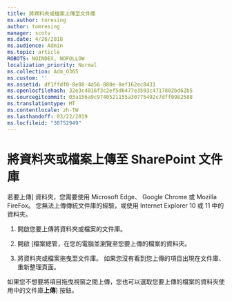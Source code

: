 ```yaml
---
title: 將資料夾或檔案上傳至文件庫
ms.author: toresing
author: tomresing
manager: scotv
ms.date: 4/26/2018
ms.audience: Admin
ms.topic: article
ROBOTS: NOINDEX, NOFOLLOW
localization_priority: Normal
ms.collection: Adm_O365
ms.custom: ''
ms.assetid: df1ffdf0-8e08-4a56-880e-8ef162ec8431
ms.openlocfilehash: 32e3c4016f3c2ef5d6477e3593c4717802bd62b5
ms.sourcegitcommit: 03a156a9c9740521155a30775492c7dff0982588
ms.translationtype: MT
ms.contentlocale: zh-TW
ms.lasthandoff: 03/22/2019
ms.locfileid: "30752949"
---
```

# <a name="upload-a-folder-or-files-to-a-sharepoint-document-library"></a>將資料夾或檔案上傳至 SharePoint 文件庫

若要上傳] 資料夾，您需要使用 Microsoft Edge、 Google Chrome 或 Mozilla FireFox。 您無法上傳傳統文件庫的經驗，或使用 Internet Explorer 10 或 11 中的資料夾。
  
1. 開啟您要上傳將資料夾或檔案的文件庫。
    
2. 開啟 [檔案總管，在您的電腦並瀏覽至您要上傳的檔案的資料夾。
    
3. 將資料夾或檔案拖曳至文件庫。 如果您沒有看到您上傳的項目出現在文件庫、 重新整理頁面。 
    
如果您不想要將項目拖曳視窗之間上傳，您也可以選取您要上傳的檔案的資料夾使用中的文件庫**上傳**] 按鈕。 
  

